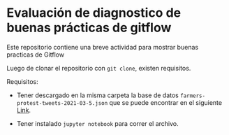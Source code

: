 # Evaluación de diagnostico de buenas prácticas de gitflow
Este repositorio contiene una breve actividad para mostrar buenas practicas de Gitflow

Luego de clonar el repositorio con `git clone`, existen requisitos.

Requisitos:
- Tener descargado en la misma carpeta la base de datos `farmers-protest-tweets-2021-03-5.json` que se puede encontrar en el siguiente [Link](https://www.kaggle.com/datasets/prathamsharma123/farmers-protest-tweets-dataset-raw-json).

- Tener instalado `jupyter notebook` para correr el archivo.
